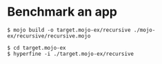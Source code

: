 # Benchmark an app

```
$ mojo build -o target.mojo-ex/recursive ./mojo-ex/recursive/recursive.mojo
```

```
$ cd target.mojo-ex
$ hyperfine -i ./target.mojo-ex/recursive
```
